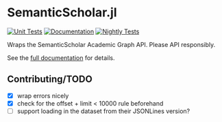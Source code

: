 # SemanticScholar.jl

[![Unit Tests](https://github.com/tmthyln/SemanticScholar.jl/actions/workflows/tests.yml/badge.svg)](https://github.com/tmthyln/SemanticScholar.jl/actions/workflows/tests.yml)
[![Documentation](https://github.com/tmthyln/SemanticScholar.jl/actions/workflows/docs.yml/badge.svg)](https://tmthyln.github.io/SemanticScholar.jl/latest/)
[![Nightly Tests](https://github.com/tmthyln/SemanticScholar.jl/actions/workflows/nightly.yml/badge.svg)](https://github.com/tmthyln/SemanticScholar.jl/actions/workflows/nightly.yml)

Wraps the SemanticScholar Academic Graph API. Please API responsibly.

See the [full documentation](https://tmthyln.github.io/SemanticScholar.jl/latest/) for details.

## Contributing/TODO
- [x] wrap errors nicely
- [x] check for the offset + limit < 10000 rule beforehand
- [ ] support loading in the dataset from their JSONLines version?
